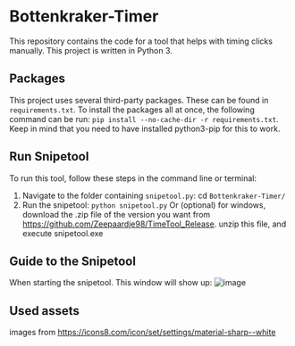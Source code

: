 # Bottenkraker-Timer
This repository contains the code for a tool that helps with timing clicks manually. This project is written in Python 3.

## Packages
This project uses several third-party packages. These can be found in ```requirements.txt```. To install the packages all at once, the following command can be run: ```pip install --no-cache-dir -r requirements.txt```. Keep in mind that you need to have installed python3-pip for this to work.

## Run Snipetool
To run this tool, follow these steps in the command line or terminal:
1. Navigate to the folder containing ```snipetool.py```: cd ```Bottenkraker-Timer/```
2. Run the snipetool: ```python snipetool.py```
Or (optional) for windows, download the .zip file of the version you want from https://github.com/Zeepaardje98/TimeTool_Release. unzip this file, and execute snipetool.exe

## Guide to the Snipetool
When starting the snipetool. This window will show up:
![image](https://user-images.githubusercontent.com/46892835/122901736-1a795080-d34e-11eb-8828-2c00830ac4f8.png)




## Used assets
images from https://icons8.com/icon/set/settings/material-sharp--white
